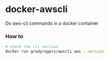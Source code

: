 # docker-awscli
Do aws-cli commands in a docker container

### How to
```bash
# check the cli version
docker run gradyrogers/awscli aws --version
```
